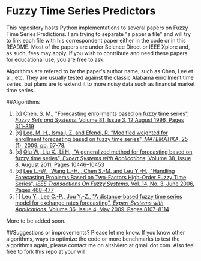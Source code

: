 # Fuzzy Time Series Predictors


This repository hosts Python implementations to several papers on Fuzzy Time Series Predictions. I am trying to separate "a paper a file" and will try to link each file with his correspondent paper either in the code or in this README. Most of the papers are under Science Direct or IEEE Xplore and, as such, fees may apply. If you wish to contribute and need these papers for educational use, you are free to ask.

Algorithms are refered to by the paper's author name, such as Chen, Lee et al., etc. They are usually tested against the classic Alabama enrollment time series, but plans are to extend it to more noisy data such as financial market time series.

##Algorithms

1. [x] [Chen, S. M., "Forecasting enrollments based on fuzzy time series", *Fuzzy Sets and Systems*, Volume 81, Issue 3, 12 August 1996, Pages 311–319][chen1996]
1. [x] [Lee, M. H.,  Ismail, Z. and Efendi, R. "Modified weighted for enrollment forecasting based on fuzzy time series", *MATEMATIKA*, 25 (1), 2009. pp. 67-78.][lee2009]
1. [x] [Qiu W., Liu X., Li H., "A generalized method for forecasting based on fuzzy time series", *Expert Systems with Applications*, Volume 38, Issue 8, August 2011, Pages 10446–10453][qiu2011]
1. [x] [Lee L.-W. , Wang L.-H. , Chen S.-M. and Leu Y.-H., "Handling Forecasting Problems Based on Two-Factors High-Order Fuzzy Time Series", *IEEE Transactions On Fuzzy Systems*, Vol. 14, No. 3, June 2006, Pages 468-477][lee2006]
1. [ ] [Leu Y., Lee C.-P., Jou Y.-Z., "A distance-based fuzzy time series model for exchange rates forecasting", *Expert Systems with Applications*, Volume 36, Issue 4, May 2009, Pages 8107–8114][leu2009]

More to be added soon.

##Suggestions or improvements?
Please let me know. If you know other algorithms, ways to optimize the code or more benchmarks to test the algorithms again, please contact me on altsiviero at gmail dot com. Also feel free to fork this repo at your will.


[chen1996]: http://www.sciencedirect.com/science/article/pii/0165011495002200
[lee2009]: http://eprints.utm.my/21950/
[qiu2011]: http://www.sciencedirect.com/science/article/pii/S0957417411003022
[lee2006]: http://ieeexplore.ieee.org/iel5/91/34352/01638462.pdf?arnumber=1638462
[leu2009]: http://www.sciencedirect.com/science/article/pii/S0957417408007471